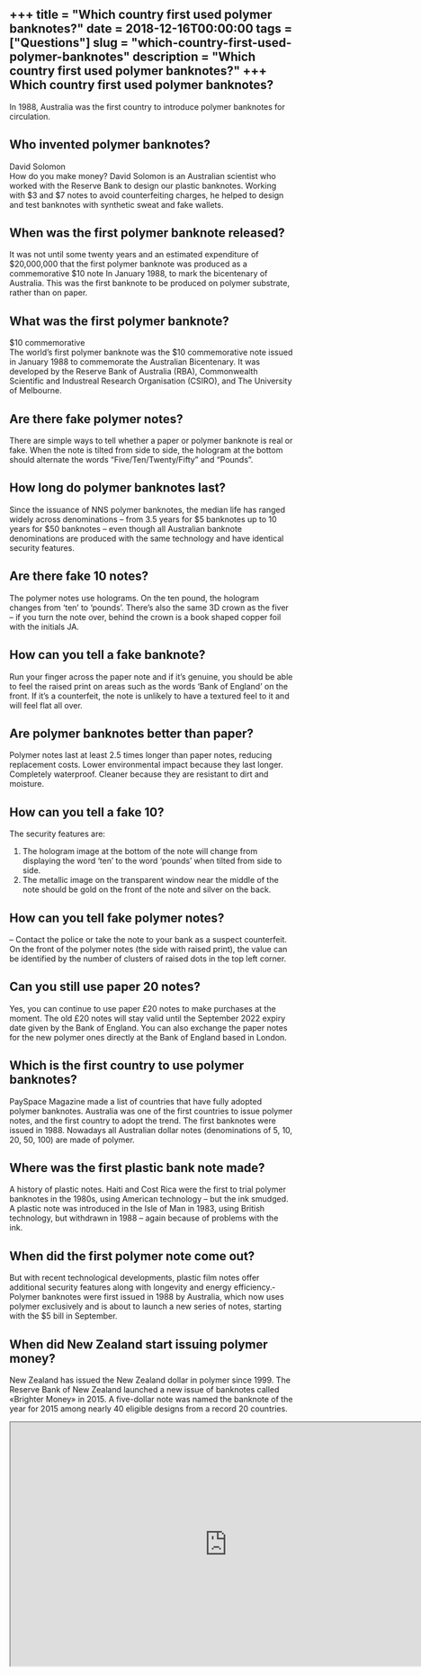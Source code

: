 +++
title = "Which country first used polymer banknotes?"
date = 2018-12-16T00:00:00
tags = ["Questions"]
slug = "which-country-first-used-polymer-banknotes"
description = "Which country first used polymer banknotes?"
+++
Which country first used polymer banknotes?
-------------------------------------------

In 1988, Australia was the first country to introduce polymer banknotes for circulation.

Who invented polymer banknotes?
-------------------------------

David Solomon  
How do you make money? David Solomon is an Australian scientist who worked with the Reserve Bank to design our plastic banknotes. Working with $3 and $7 notes to avoid counterfeiting charges, he helped to design and test banknotes with synthetic sweat and fake wallets.

When was the first polymer banknote released?
---------------------------------------------

It was not until some twenty years and an estimated expenditure of $20,000,000 that the first polymer banknote was produced as a commemorative $10 note In January 1988, to mark the bicentenary of Australia. This was the first banknote to be produced on polymer substrate, rather than on paper.

What was the first polymer banknote?
------------------------------------

$10 commemorative  
The world’s first polymer banknote was the $10 commemorative note issued in January 1988 to commemorate the Australian Bicentenary. It was developed by the Reserve Bank of Australia (RBA), Commonwealth Scientific and Industreal Research Organisation (CSIRO), and The University of Melbourne.

Are there fake polymer notes?
-----------------------------

There are simple ways to tell whether a paper or polymer banknote is real or fake. When the note is tilted from side to side, the hologram at the bottom should alternate the words “Five/Ten/Twenty/Fifty” and “Pounds”.

How long do polymer banknotes last?
-----------------------------------

Since the issuance of NNS polymer banknotes, the median life has ranged widely across denominations – from 3.5 years for $5 banknotes up to 10 years for $50 banknotes – even though all Australian banknote denominations are produced with the same technology and have identical security features.

Are there fake 10 notes?
------------------------

The polymer notes use holograms. On the ten pound, the hologram changes from ‘ten’ to ‘pounds’. There’s also the same 3D crown as the fiver – if you turn the note over, behind the crown is a book shaped copper foil with the initials JA.

How can you tell a fake banknote?
---------------------------------

Run your finger across the paper note and if it’s genuine, you should be able to feel the raised print on areas such as the words ‘Bank of England’ on the front. If it’s a counterfeit, the note is unlikely to have a textured feel to it and will feel flat all over.

Are polymer banknotes better than paper?
----------------------------------------

Polymer notes last at least 2.5 times longer than paper notes, reducing replacement costs. Lower environmental impact because they last longer. Completely waterproof. Cleaner because they are resistant to dirt and moisture.

How can you tell a fake 10?
---------------------------

The security features are:

1. The hologram image at the bottom of the note will change from displaying the word ‘ten’ to the word ‘pounds’ when tilted from side to side.
2. The metallic image on the transparent window near the middle of the note should be gold on the front of the note and silver on the back.

How can you tell fake polymer notes?
------------------------------------

– Contact the police or take the note to your bank as a suspect counterfeit. On the front of the polymer notes (the side with raised print), the value can be identified by the number of clusters of raised dots in the top left corner.

Can you still use paper 20 notes?
---------------------------------

Yes, you can continue to use paper £20 notes to make purchases at the moment. The old £20 notes will stay valid until the September 2022 expiry date given by the Bank of England. You can also exchange the paper notes for the new polymer ones directly at the Bank of England based in London.

Which is the first country to use polymer banknotes?
----------------------------------------------------

PaySpace Magazine made a list of countries that have fully adopted polymer banknotes. Australia was one of the first countries to issue polymer notes, and the first country to adopt the trend. The first banknotes were issued in 1988. Nowadays all Australian dollar notes (denominations of 5, 10, 20, 50, 100) are made of polymer.

Where was the first plastic bank note made?
-------------------------------------------

A history of plastic notes. Haiti and Cost Rica were the first to trial polymer banknotes in the 1980s, using American technology – but the ink smudged. A plastic note was introduced in the Isle of Man in 1983, using British technology, but withdrawn in 1988 – again because of problems with the ink.

When did the first polymer note come out?
-----------------------------------------

But with recent technological developments, plastic film notes offer additional security features along with longevity and energy efficiency.­ Polymer banknotes were first issued in 1988 by Australia, which now uses polymer exclusively and is about to launch a new series of notes, starting with the $5 bill in September.

When did New Zealand start issuing polymer money?
-------------------------------------------------

New Zealand has issued the New Zealand dollar in polymer since 1999. The Reserve Bank of New Zealand launched a new issue of banknotes called «Brighter Money» in 2015. A five-dollar note was named the banknote of the year for 2015 among nearly 40 eligible designs from a record 20 countries.

<iframe allow="accelerometer; autoplay; clipboard-write; encrypted-media; gyroscope; picture-in-picture" allowfullscreen="" class="__youtube_prefs__  epyt-is-override  no-lazyload" data-no-lazy="1" data-origheight="433" data-origwidth="770" data-skipgform_ajax_framebjll="" height="433" id="_ytid_98527" loading="lazy" src="https://www.youtube.com/embed/MU_1qGEQesA?enablejsapi=1&autoplay=0&cc_load_policy=0&cc_lang_pref=&iv_load_policy=1&loop=0&modestbranding=0&rel=1&fs=1&playsinline=0&autohide=2&theme=dark&color=red&controls=1&" title="YouTube player" width="770"></iframe>
